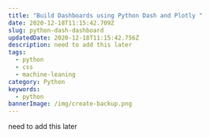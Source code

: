```yaml
---
title: "Build Dashboards using Python Dash and Plotly "
date: 2020-12-18T11:15:42.709Z
slug: python-dash-dashboard
updatedDate: 2020-12-18T11:15:42.756Z
description: need to add this later
tags:
  - python
  - css
  - machine-leaning
category: Python
keywords:
  - python
bannerImage: /img/create-backup.png
---
```

need to add this later